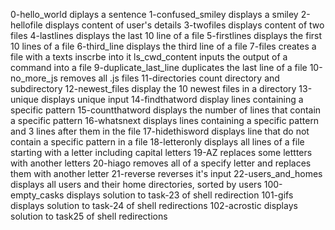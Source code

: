 0-hello_world diplays a sentence
1-confused_smiley displays a smiley
2-hellofile displays content of user's details
3-twofiles displays content of two files
4-lastlines displays the last 10 line of a file
5-firstlines displays the first 10 lines of a file
6-third_line displays the third line of a file
7-files creates a file with a texts inscrbe into it
ls_cwd_content inputs the output of a command into a file
9-duplicate_last_line duplicates the last line of a file
10-no_more_js removes all .js files
11-directories count directory and subdirectory
12-newest_files display the 10 newest files in a directory
13-unique displays unique input
14-findthatword display lines containing a specific pattern 
15-countthatword displays the number of lines that contain a specific pattern
16-whatsnext displays lines containing a specific pattern  and 3 lines after them in the file 
17-hidethisword displays line that do not contain a specific pattern in a file
18-letteronly displays all lines of a file starting with a letter including capital letters
19-AZ replaces some lettters with another letters
20-hiago removes all of a specify letter and replaces them with another letter
21-reverse reverses it's input
22-users_and_homes displays all users and their home directories, sorted by users
100-empty_casks displays solution to task-23 of shell redirection
101-gifs displays solution to task-24 of shell redirections
102-acrostic displays solution to task25 of shell redirections 
